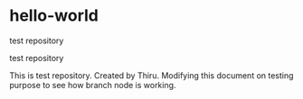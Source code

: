 # hello-world
test repository 


test repository 

This is test repository. Created by Thiru. Modifying this document on testing purpose to see how branch node is working.
